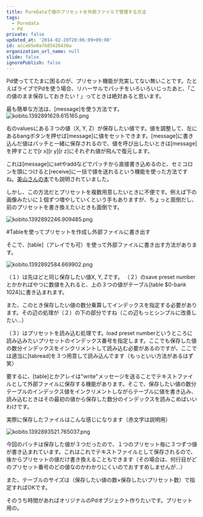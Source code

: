 ```yaml
---
title: PureDataで値のプリセットを外部ファイルで管理する方法
tags:
  - Puredata
  - Pd
private: false
updated_at: '2014-02-20T20:06:09+09:00'
id: acce65e0a7b85428430a
organization_url_name: null
slide: false
ignorePublish: false
---
```


Pd使っててたまに困るのが、プリセット機能が充実してない無いことです。たとえばライブでPdを使う場合、リハーサルでパッチをいろいろいじったあと、「この値のまま保存しておきたい！」ってときは絶対あると思います。

最も簡単な方法は、[message]を使う方法です。
![kobito.1392891629.615165.png](https://qiita-image-store.s3.amazonaws.com/0/29877/10288190-eba5-10e8-79bb-92f401e81bed.png "kobito.1392891629.615165.png")

右のvaluesにある３つの値（X, Y, Z）が保存したい値です。値を調整して、左にあるbangボタンを押せば[message]に値をセットできます。[message]に書き込んだ値はパッチと一緒に保存されるので、値を呼び出したいときは[message]を押すことで[r x][r y][r z]にそれぞれ値が飛んで復元します。

これは[message]にsetやaddなどでパッチから直接書き込めるのと、セミコロンを頭につけると[receive]に一括で値を送れるという機能を使った方法ですね。[美山さんの本](http://goo.gl/d67WA7)でも説明されていました。


しかし、この方法だとプリセットを複数用意したいときに不便です。例えば下の画像みたいに１個ずつ増やしていくという手もありますが、ちょっと面倒だし、前のプリセットを書き換えたいときも面倒です。

![kobito.1392892246.909485.png](https://qiita-image-store.s3.amazonaws.com/0/29877/dee8939e-014e-bf64-c18c-4bab8234312b.png "kobito.1392892246.909485.png")


#Tableを使ってプリセットを作成し外部ファイルに書き出す

そこで、[table]（アレイでも可）を使って外部ファイルに書き出す方法があります。

![kobito.1392892584.669902.png](https://qiita-image-store.s3.amazonaws.com/0/29877/dda3170a-40f5-47ca-2a42-76060fa9b51f.png "kobito.1392892584.669902.png")


（１）は先ほどと同じ保存したい値X, Y, Zです。
（２）のsave preset numberとかかればやつに数値を入れると、上の３つの値がテーブル[table $0-bank 1024]に書き込まれます。

また、このとき保存したい値の数分乗算してインデックスを指定する必要があります。その辺の処理が（２）の下の部分ですね（この辺もっとシンプルに改善したい…）

（３）はプリセットを読み込む処理です。load preset numberというところに読み込みたいプリセットのインデックス番号を指定します。ここでも保存した値の数分インデックスをインクリメントして読み込む必要があるのですが、ここでは適当に[tabread]を３つ用意して読み込んでます（もっといい方法があるはず笑）

要するに、[table]とかアレイは"write"メッセージを送ることでテキストファイルとして外部ファイルに保存する機能があります。そこで、保存したい値の数分テーブルのインデックス値をインクリメントしながらテーブルに値を書き込み、読み込むときはその最初の値から保存した数分のインデックスを読みこめばいいわけです。


実際に保存したファイルはこんな感じになります（赤文字は説明用）

![kobito.1392893521.765037.png](https://qiita-image-store.s3.amazonaws.com/0/29877/af452577-7c49-aaf2-299f-138f2c1a52c2.png "kobito.1392893521.765037.png")


今回のパッチは保存した値が３つだったので、１つのプリセット毎に３つずつ値が書き込まれています。これはこれでテキストファイルとして保存されるので、後からプリセットの値だけ書き換えることもできます（その場合は、何行目がどのプリセット番号のどの値なのかわかりにくいのでおすすめしませんが…）

また、テーブルのサイズは（保存したい値の数×保存したいプリセット数）で指定すればOKです。

そのうち時間があればオリジナルのPdオブジェクト作りたいです。プリセット用の。


